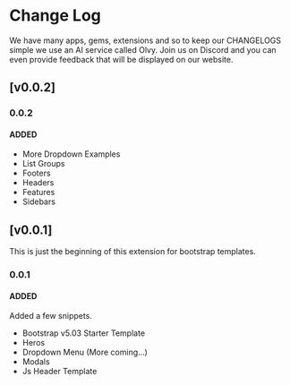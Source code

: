 # Change Log

We have many apps, gems, extensions and so to keep our CHANGELOGS simple we use an AI service called Olvy. Join us on Discord and you can even provide feedback that will be displayed on our website.

## [v0.0.2]

### 0.0.2

#### ADDED 

- More Dropdown Examples
- List Groups
- Footers
- Headers
- Features
- Sidebars

## [v0.0.1]

This is just the beginning of this extension for bootstrap templates.

### 0.0.1

#### ADDED

Added a few snippets. 

- Bootstrap v5.03 Starter Template
- Heros
- Dropdown Menu (More coming...)
- Modals
- Js Header Template